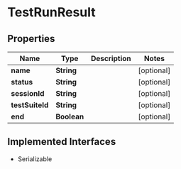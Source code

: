 

# TestRunResult

## Properties

Name | Type | Description | Notes
------------ | ------------- | ------------- | -------------
**name** | **String** |  |  [optional]
**status** | **String** |  |  [optional]
**sessionId** | **String** |  |  [optional]
**testSuiteId** | **String** |  |  [optional]
**end** | **Boolean** |  |  [optional]


## Implemented Interfaces

* Serializable


